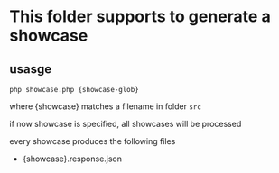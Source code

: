 # This folder supports to generate a showcase

## usasge

```
php showcase.php {showcase-glob}
```

where {showcase} matches a filename in folder `src`

if now showcase is specified, all showcases will be processed

every showcase produces the following files

* {showcase}.response.json

